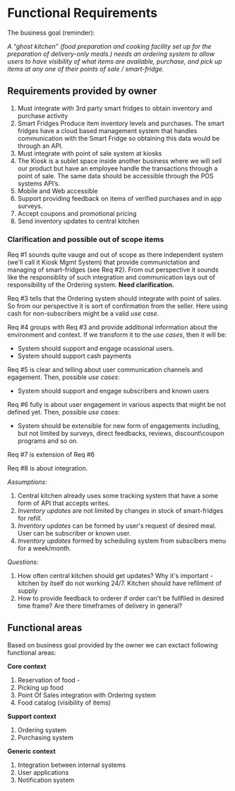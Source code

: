 # Functional Requirements 

The business goal (reminder): 

_A “ghost kitchen” (food preparation and cooking facility set up for the preparation of delivery-only meals.) needs *an ordering system* to allow users to have visibility of what items are available, purchase, and pick up items at any one of their points of sale / smart-fridge._

## Requirements provided by owner

1. Must integrate with 3rd party smart fridges to obtain inventory and purchase activity
2. Smart Fridges Produce item inventory levels and purchases. The smart fridges have a cloud based management system that handles communication with the Smart Fridge so obtaining this data would be through an API.
3. Must integrate with point of sale system at kiosks
4. The Kiosk is a sublet space inside another business where we will sell our product but have an employee handle the transactions through a point of sale. The same data should be accessible through the POS systems API’s.
5. Mobile and Web accessible
6. Support providing feedback on items of verified purchases and in app surveys.
7. Accept coupons and promotional pricing
8. Send inventory updates to central kitchen

### Clarification and possible out of scope items 

Req #1 sounds quite vauge and out of scope as there independent system (we'll call it Kiosk Mgmt System) that provide communictation and managing of smart-fridges (see Req #2). From out perspective it sounds like the responsiblity of such integration and communication lays out of responsibility of the Ordering system. **Need clarification.**

Req #3 tells that the Ordering system should integrate with point of sales. So from our perspective it is sort of confirmation from the seller. Here using cash for non-subscribers might be a valid _use case_. 

Req #4 groups with Req #3 and provide additional information about the environment and context. If we transform it to the _use cases_, then it will be: 
- System should support and engage ocassional users. 
- System should support cash payments

Req #5 is clear and telling about user communication channels and egagement. Then, possible _use cases_:
- System should support and engage subscribers and known users

Req #6 fully is about user engagement in various aspects that might be not defined yet. Then, possible _use cases_:
- System should be extensible for new form of engagements including, but not limited by surveys, direct feedbacks, reviews, discount\coupon programs and so on. 

Req #7 is extension of Req #6

Req #8 is about integration. 

_Assumptions_: 
1. Central kitchen already uses some tracking system that have a some form of API that accepts writes. 
2. _Inventory updates_ are not limited by changes in stock of smart-fridges for refill.
3. _Inventory updates_ can be formed by user's request of desired meal. User can be subscriber or known user. 
4. _Inventory updates_ formed by scheduling system from subscibers menu for a week/month. 

_Questions_:
1. How often central kitchen should get updates? Why it's important - kitchen by itself do not working 24/7. Kitchen should have refilment of supply
2. How to provide feedback to orderer if order can't be fullfiled in desired time frame? Are there timeframes of delivery in general? 

## Functional areas

Based on business goal provided by the owner we can exctact following functional areas: 

**Core context** 

1. Reservation of food - 
1. Picking up food
1. Point Of Sales integration with Ordering system
1. Food catalog (visibility of items)

**Support context** 

1. Ordering system
1. Purchasing system

**Generic context**

1. Integration between internal systems
1. User applications
1. Notification system 
